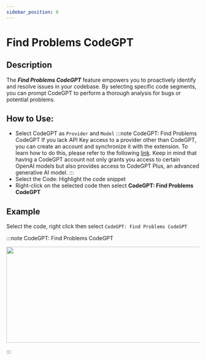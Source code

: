 ```yaml
---
sidebar_position: 6
---
```


# Find Problems CodeGPT

## Description
The ***Find Problems CodeGPT*** feature empowers you to proactively identify and resolve issues in your codebase. By selecting specific code segments, you can prompt CodeGPT to perform a thorough analysis for bugs or potential problems.

## How to Use:
- Select CodeGPT as `Provider`  and `Model` 
:::note CodeGPT: Find Problems CodeGPT
If you lack API Key access to a provider other than CodeGPT, you can create an account and synchronize it with the extension. To learn how to do this, please refer to the following [link](https://intercom.help/codegpt/en/articles/8699317-connect-with-codegpt-new-extension). Keep in mind that having a CodeGPT account not only grants you access to certain OpenAI models but also provides access to CodeGPT Plus, an advanced generative AI model.
:::
- Select the Code: Highlight the code snippet
- Right-click on the selected code then select **CodeGPT: Find Problems CodeGPT**

## Example
Select the code, right click then select `CodeGPT: Find Problems CodeGPT`

:::note CodeGPT: Find Problems CodeGPT
<p align="center">
  <img width="550" height="250" src="https://www.canva.com/design/DAF6dhJa8aU/3tDcAEBphZMTTwxRG-vq2w/watch?utm_content=DAF6dhJa8aU&utm_campaign=designshare&utm_medium=link&utm_source=editor" />
</p>
:::


